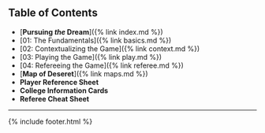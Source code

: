## Table of Contents
- [**Pursuing _the_ Dream**]({% link index.md %})
- [01: The Fundamentals]({% link basics.md %})
- [02: Contextualizing the Game]({% link context.md %})
- [03: Playing the Game]({% link play.md %})
- [04: Refereeing the Game]({% link referee.md %})
- [**Map of Deseret**]({% link maps.md %})
- **Player Reference Sheet**
- **College Information Cards**
- **Referee Cheat Sheet**

---

{% include footer.html %}
